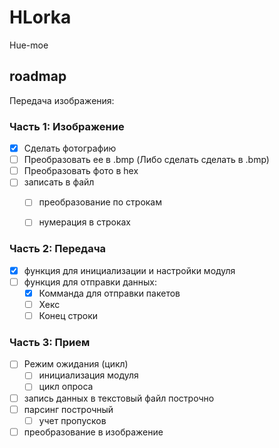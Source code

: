 # HLorka
Hue-moe
## roadmap 
Передача изображения:

### Часть 1: Изображение

- [x] Сделать фотографию
- [ ] Преобразовать ее в .bmp (Либо сделать сделать в .bmp)
- [ ] Преобразовать фото в hex
- [ ] записать в файл
  - [ ] преобразование по строкам
  - [ ] нумерация в строках
  

### Часть 2: Передача

- [x] функция для инициализации и настройки модуля
- [ ] функция для отправки данных:
  - [x] Комманда для отправки пакетов
  - [ ] Хекс
  - [ ] Конец строки
  
### Часть 3: Прием

- [ ] Режим ожидания (цикл)
  - [ ] инициализация модуля
  - [ ] цикл опроса
- [ ] запись данных в текстовый файл построчно
- [ ] парсинг построчный 
  - [ ] учет пропусков
- [ ] преобразование в изображение 
